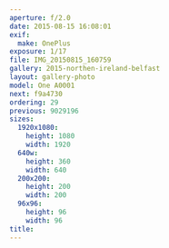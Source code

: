 ```yaml
---
aperture: f/2.0
date: 2015-08-15 16:08:01
exif:
  make: OnePlus
exposure: 1/17
file: IMG_20150815_160759
gallery: 2015-northen-ireland-belfast
layout: gallery-photo
model: One A0001
next: f9a4730
ordering: 29
previous: 9029196
sizes:
  1920x1080:
    height: 1080
    width: 1920
  640w:
    height: 360
    width: 640
  200x200:
    height: 200
    width: 200
  96x96:
    height: 96
    width: 96
title: 
---
```

